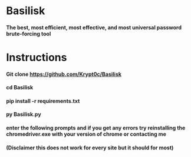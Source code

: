 # Basilisk
#### The best, most efficient, most effective, and most universal password brute-forcing tool 

# Instructions
#### Git clone https://github.com/Krypt0c/Basilisk
#### cd Basilisk
#### pip install -r requirements.txt
#### py Basilisk.py
#### enter the following prompts and if you get any errors try reinstalling the chromedriver.exe with your version of chrome or contacting me
#### (Disclaimer this does not work for every site but it should for most)
